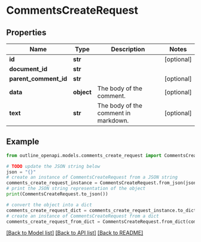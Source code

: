 # CommentsCreateRequest


## Properties

Name | Type | Description | Notes
------------ | ------------- | ------------- | -------------
**id** | **str** |  | [optional] 
**document_id** | **str** |  | 
**parent_comment_id** | **str** |  | [optional] 
**data** | **object** | The body of the comment. | [optional] 
**text** | **str** | The body of the comment in markdown. | [optional] 

## Example

```python
from outline_openapi.models.comments_create_request import CommentsCreateRequest

# TODO update the JSON string below
json = "{}"
# create an instance of CommentsCreateRequest from a JSON string
comments_create_request_instance = CommentsCreateRequest.from_json(json)
# print the JSON string representation of the object
print(CommentsCreateRequest.to_json())

# convert the object into a dict
comments_create_request_dict = comments_create_request_instance.to_dict()
# create an instance of CommentsCreateRequest from a dict
comments_create_request_from_dict = CommentsCreateRequest.from_dict(comments_create_request_dict)
```
[[Back to Model list]](../README.md#documentation-for-models) [[Back to API list]](../README.md#documentation-for-api-endpoints) [[Back to README]](../README.md)


